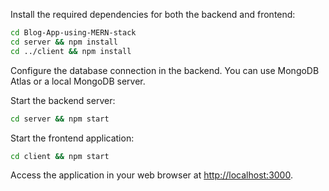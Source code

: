 Install the required dependencies for both the backend and frontend:
```bash
cd Blog-App-using-MERN-stack
cd server && npm install
cd ../client && npm install
```

Configure the database connection in the backend. You can use MongoDB Atlas or a local MongoDB server.

Start the backend server:
```bash
cd server && npm start
```

Start the frontend application:
```bash
cd client && npm start
```

Access the application in your web browser at [http://localhost:3000](http://localhost:3000).


